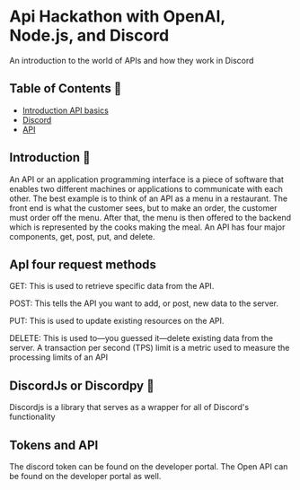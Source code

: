 # Api Hackathon with OpenAI, Node.js, and Discord
An introduction to the world of APIs and how they work in Discord
## Table of Contents 🤖
- [Introduction API basics](#Introduction)
- [Discord](#usage)
- [API](#features)


## Introduction 🫡
An API or an application programming interface is a piece of software that enables two different machines or applications to communicate with each other. The best example is to think of an API as a menu in a restaurant. The front end is what the customer sees, but to make an order, the customer must order off the menu. After that, the menu is then offered to the backend which is represented by the cooks making the meal. An API has four major components, get, post, put, and delete. 
## ApI four request methods 
GET: This is used to retrieve specific data from the API.

POST: This tells the API you want to add, or post, new data to the server. 

PUT: This is used to update existing resources on the API. 

DELETE: This is used to—you guessed it—delete existing data from the server. 
A transaction per second (TPS) limit is a metric used to measure the processing limits of an API

## DiscordJs or Discordpy  🫡
Discordjs is a library that serves as a wrapper for all of Discord's functionality 
## Tokens and API
The discord token can be found on the developer portal. The Open API can be found on the developer portal as well.
